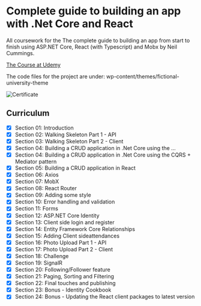 # Complete guide to building an app with .Net Core and React

All coursework for the The complete guide to building an app from start to finish using ASP.NET Core, React (with Typescript) and Mobx by Neil Cummings.

[The Course at Udemy](https://www.udemy.com/course/complete-guide-to-building-an-app-with-net-core-and-react/)  

The code files for the project are under: wp-content/themes/fictional-university-theme

![Certificate](Certificate.jpg)

## Curriculum

- [x] Section 01: Introduction
- [x] Section 02: Walking Skeleton Part 1 - API
- [x] Section 03: Walking Skeleton Part 2 - Client
- [x] Section 04: Building a CRUD application in .Net Core using the …
- [x] Section 04: Building a CRUD application in .Net Core using the CQRS + Mediator pattern
- [x] Section 05: Building a CRUD application in React
- [x] Section 06: Axios
- [x] Section 07: MobX
- [x] Section 08: React Router
- [x] Section 09: Adding some style
- [x] Section 10: Error handling and validation
- [x] Section 11: Forms
- [x] Section 12: ASP.NET Core Identity
- [x] Section 13: Client side login and register
- [x] Section 14: Entity Framework Core Relationships
- [x] Section 15: Adding Client sideattendances
- [x] Section 16: Photo Upload Part 1 - API
- [x] Section 17: Photo Upload Part 2 - Client
- [x] Section 18: Challenge
- [x] Section 19: SignalR
- [x] Section 20: Following/Follower feature
- [x] Section 21: Paging, Sorting and Filtering
- [x] Section 22: Final touches and publishing
- [x] Section 23: Bonus - Identity Cookbook
- [x] Section 24: Bonus - Updating the React client packages to latest version

